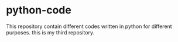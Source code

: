 # python-code
This repository contain different codes written in python for different purposes.
this is my third repository.
